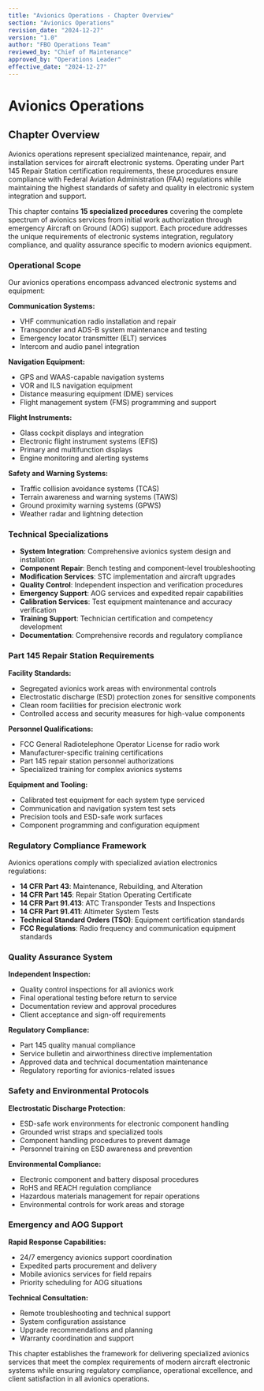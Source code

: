 ```yaml
---
title: "Avionics Operations - Chapter Overview"
section: "Avionics Operations"
revision_date: "2024-12-27"
version: "1.0"
author: "FBO Operations Team"
reviewed_by: "Chief of Maintenance"
approved_by: "Operations Leader"
effective_date: "2024-12-27"
---
```


# Avionics Operations

## Chapter Overview

Avionics operations represent specialized maintenance, repair, and installation services for aircraft electronic systems. Operating under Part 145 Repair Station certification requirements, these procedures ensure compliance with Federal Aviation Administration (FAA) regulations while maintaining the highest standards of safety and quality in electronic system integration and support.

This chapter contains **15 specialized procedures** covering the complete spectrum of avionics services from initial work authorization through emergency Aircraft on Ground (AOG) support. Each procedure addresses the unique requirements of electronic systems integration, regulatory compliance, and quality assurance specific to modern avionics equipment.

### Operational Scope

Our avionics operations encompass advanced electronic systems and equipment:

**Communication Systems:**

- VHF communication radio installation and repair
- Transponder and ADS-B system maintenance and testing
- Emergency locator transmitter (ELT) services
- Intercom and audio panel integration

**Navigation Equipment:**

- GPS and WAAS-capable navigation systems
- VOR and ILS navigation equipment
- Distance measuring equipment (DME) services
- Flight management system (FMS) programming and support

**Flight Instruments:**

- Glass cockpit displays and integration
- Electronic flight instrument systems (EFIS)
- Primary and multifunction displays
- Engine monitoring and alerting systems

**Safety and Warning Systems:**

- Traffic collision avoidance systems (TCAS)
- Terrain awareness and warning systems (TAWS)
- Ground proximity warning systems (GPWS)
- Weather radar and lightning detection

### Technical Specializations

- **System Integration**: Comprehensive avionics system design and installation
- **Component Repair**: Bench testing and component-level troubleshooting
- **Modification Services**: STC implementation and aircraft upgrades
- **Quality Control**: Independent inspection and verification procedures
- **Emergency Support**: AOG services and expedited repair capabilities
- **Calibration Services**: Test equipment maintenance and accuracy verification
- **Training Support**: Technician certification and competency development
- **Documentation**: Comprehensive records and regulatory compliance

### Part 145 Repair Station Requirements

**Facility Standards:**

- Segregated avionics work areas with environmental controls
- Electrostatic discharge (ESD) protection zones for sensitive components
- Clean room facilities for precision electronic work
- Controlled access and security measures for high-value components

**Personnel Qualifications:**

- FCC General Radiotelephone Operator License for radio work
- Manufacturer-specific training certifications
- Part 145 repair station personnel authorizations
- Specialized training for complex avionics systems

**Equipment and Tooling:**

- Calibrated test equipment for each system type serviced
- Communication and navigation system test sets
- Precision tools and ESD-safe work surfaces
- Component programming and configuration equipment

### Regulatory Compliance Framework

Avionics operations comply with specialized aviation electronics regulations:

- **14 CFR Part 43**: Maintenance, Rebuilding, and Alteration
- **14 CFR Part 145**: Repair Station Operating Certificate
- **14 CFR Part 91.413**: ATC Transponder Tests and Inspections
- **14 CFR Part 91.411**: Altimeter System Tests
- **Technical Standard Orders (TSO)**: Equipment certification standards
- **FCC Regulations**: Radio frequency and communication equipment standards

### Quality Assurance System

**Independent Inspection:**

- Quality control inspections for all avionics work
- Final operational testing before return to service
- Documentation review and approval procedures
- Client acceptance and sign-off requirements

**Regulatory Compliance:**

- Part 145 quality manual compliance
- Service bulletin and airworthiness directive implementation
- Approved data and technical documentation maintenance
- Regulatory reporting for avionics-related issues

### Safety and Environmental Protocols

**Electrostatic Discharge Protection:**

- ESD-safe work environments for electronic component handling
- Grounded wrist straps and specialized tools
- Component handling procedures to prevent damage
- Personnel training on ESD awareness and prevention

**Environmental Compliance:**

- Electronic component and battery disposal procedures
- RoHS and REACH regulation compliance
- Hazardous materials management for repair operations
- Environmental controls for work areas and storage

### Emergency and AOG Support

**Rapid Response Capabilities:**

- 24/7 emergency avionics support coordination
- Expedited parts procurement and delivery
- Mobile avionics services for field repairs
- Priority scheduling for AOG situations

**Technical Consultation:**

- Remote troubleshooting and technical support
- System configuration assistance
- Upgrade recommendations and planning
- Warranty coordination and support

This chapter establishes the framework for delivering specialized avionics services that meet the complex requirements of modern aircraft electronic systems while ensuring regulatory compliance, operational excellence, and client satisfaction in all avionics operations.

<div style="page-break-before: always;"></div>
